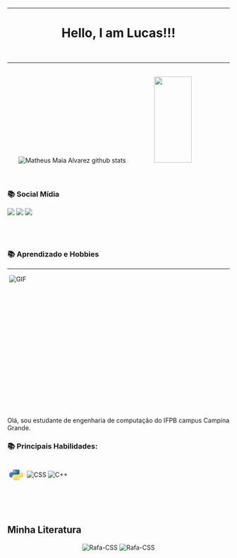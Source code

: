 <hr>

### <h1 align='center'> Hello, I am Lucas!!!</h1>
<br>

<hr>

<br>

<div align="center">  
  <img width="49%" height="195px" src="https://github-readme-stats.vercel.app/api?username=LucasSTDev&show_icons=true&count_private=true&hide_border=true&title_color=00bfbf&icon_color=00bfbf&text_color=c9d1d9&bg_color=0d1117" alt="Matheus Maia Alvarez github stats" /> 
  <img width="41%" height="195px" src="https://github-readme-stats.vercel.app/api/top-langs/?username=LucasSTDev&layout=compact&hide_border=true&title_color=00bfbf&text_color=00bfbf&bg_color=0d1117" />
</div>
<br>
<br>



  <summary>
  <h3> 📚 Social Mídia</h3>
  </summary>
<div> 
  <a href="https://www.instagram.com/lucasilva.t/" target="_blank"><img src="https://img.shields.io/badge/-Instagram-%23E4405F?style=for-the-badge&logo=instagram&logoColor=white" target="_blank"></a>
  <a href = "u.lucassilvatavares@gmail.com"><img src="https://img.shields.io/badge/-Gmail-%23333?style=for-the-badge&logo=gmail&logoColor=white" target="_blank"></a>
  <a href="https://www.linkedin.com/in/lucas-silva-tavares-215a47245?" target="_blank"><img src="https://img.shields.io/badge/-LinkedIn-%230077B5?style=for-the-badge&logo=linkedin&logoColor=white" target="_blank"></a> 
</div>

<br>
<br>
<br>












  <summary>
  <h3> 📚 Aprendizado e Hobbies </h3>
  </summary>
  





<hr>
  <img align="right" alt="GIF" src="https://github.com/abhisheknaiidu/abhisheknaiidu/blob/master/code.gif?raw=true" width="500" height="320" />

Olá, sou estudante de engenharia de computação do IFPB campus Campina Grande.





<summary>
<h3> 📚 Principais Habilidades: </h3>
</summary>
<div style="display: inline_block"><br>
  <img align="center" alt="Python" height="30" width="40" src="https://raw.githubusercontent.com/devicons/devicon/master/icons/python/python-original.svg">
  <img align="center" alt="CSS" height="30" width="40" src="https://cdn.jsdelivr.net/gh/devicons/devicon/icons/neovim/neovim-original.svg" />
  <img align="center" alt="C++" height="30" width="40" src="https://raw.githubusercontent.com/isocpp/logos/master/cpp_logo.png" />
</div><br>


<br>
<br>
<br>


  ## Minha Literatura
<div align="center">
  <img align="center" alt="Rafa-CSS" height="200" width="150" src="https://books.google.com.br/books/publisher/content?id=HWewDgAAQBAJ&hl=pt-BR&pg=PA4&img=1&zoom=3&bul=1&sig=ACfU3U2GsF3RfSav8pFSCLcT9HKa7Lbknw&w=1280" />
   <img align="center" alt="Rafa-CSS" height="200" width="150" src="https://books.google.com.br/books/publisher/content?id=YBKSDwAAQBAJ&hl=pt-BR&pg=PP1&img=1&zoom=3&bul=1&sig=ACfU3U3T5jUcnSuX9_ILakKvTqtOd2xJjg&w=1280" />
</div>












